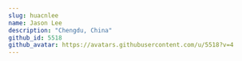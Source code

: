 ```yaml
---
slug: huacnlee
name: Jason Lee
description: "Chengdu, China"
github_id: 5518
github_avatar: https://avatars.githubusercontent.com/u/5518?v=4
---
```


